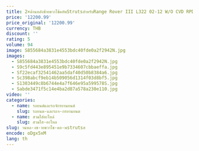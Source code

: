 ```yaml
---
title: 2×ด้านหลังซ้ายขวาโช้คอัพStrutsสําหรับRange Rover III L322 02-12 W/O CVD RPD 500550 ,พีดี 500600 ,พีดี 500610 ,พีดี 500760
price: '12200.99'
price_original: '12200.99'
currency: THB
discount: ''
rating: 5
volume: 94
image: S855684a3831e4553bdc40fde0a2f2942N.jpg
images:
  - S855684a3831e4553bdc40fde0a2f2942N.jpg
  - S9c5fd443e895451e9b7334607cbbaeffa.jpg
  - Sf22ecaf32541462aa5daf40d50b8384a6.jpg
  - Sc398abcf9eb14b509056d1314f03d8bf5.jpg
  - S1303449c8b6744e4a7f646e95a599578S.jpg
  - Sabde3471f5c14e4ba2d87a578a230e110.jpg
video: ''
categories:
  - name: รถยนต์และรถจักรยานยนต์
    slug: รถยนต-และรถจ-กรยานยนต
  - name: สวมใส่อะไหล่
    slug: สวมใส-อะไหล
slug: านหล-งซ-ายขวาโช-คอ-พstrutsส
encode: oDgx5xM
lang: th
---
```

  